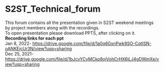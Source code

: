 # S2ST_Technical_forum
This forum contains all the presentation given in S2ST weekend meetings by project members along with the recordings.<br />
To open presentation please download PPTS, after clicking on it. <br />
**Recording links for each ppt** <br />
Jan 8, 2022- https://drive.google.com/file/d/1a0q6GsnPwk9SO-CqtISN-oANKEjcUr3N/view?usp=sharing  <br />
Dec 25, 2021-https://drive.google.com/file/d/1bJcvYCyMCko8ojVohCrHX6jLJ4gDWmXe/view?usp=sharing  <br />
